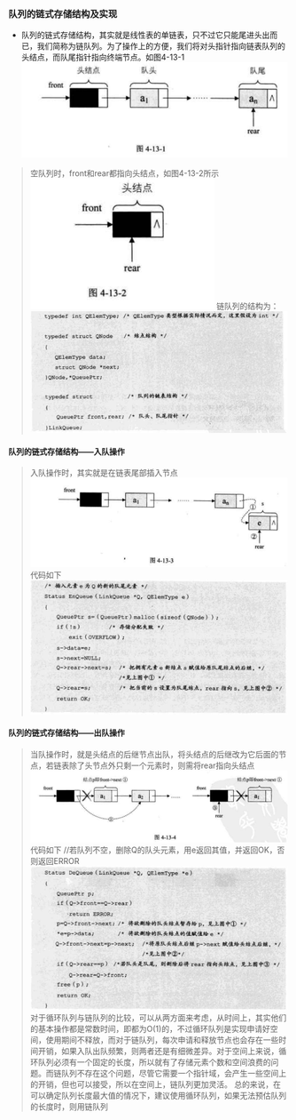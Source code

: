 ### 队列的链式存储结构及实现

- 队列的链式存储结构，其实就是线性表的单链表，只不过它只能尾进头出而已，我们简称为链队列。为了操作上的方便，我们将对头指针指向链表队列的头结点，而队尾指针指向终端节点。如图4-13-1
![enter description here][1]
> 空队列时，front和rear都指向头结点，如图4-13-2所示
![enter description here][2]
> 链队列的结构为：
![enter description here][3]

#### 队列的链式存储结构——入队操作

> 入队操作时，其实就是在链表尾部插入节点
![enter description here][4]
代码如下
![enter description here][5]

#### 队列的链式存储结构——出队操作

> 当队操作时，就是头结点的后继节点出队，将头结点的后继改为它后面的节点，若链表除了头节点外只剩一个元素时，则需将rear指向头结点
![enter description here][6]
> 代码如下
> //若队列不空，删除Q的队头元素，用e返回其值，并返回OK，否则返回ERROR
![enter description here][7]
> 对于循环队列与链队列的比较，可以从两方面来考虑，从时间上，其实他们的基本操作都是常数时间，即都为O(1)的，不过循环队列是实现申请好空间，使用期间不释放，而对于链队列，每次申请和释放节点也会存在一些时间开销，如果入队出队频繁，则两者还是有细微差异。对于空间上来说，循环队列必须有一个固定的长度，所以就有了存储元素个数和空间浪费的问题。而链队列不存在这个问题，尽管它需要一个指针域，会产生一些空间上的开销，但也可以接受，所以在空间上，链队列更加灵活。
> 总的来说，在可以确定队列长度最大值的情况下，建议使用循环队列，如果无法预估队列的长度时，则用链队列

  [1]: ./images/1510644713718.jpg
  [2]: ./images/1510644765644.jpg
  [3]: ./images/1510644798179.jpg
  [4]: ./images/1510644864878.jpg
  [5]: ./images/1510644878991.jpg
  [6]: ./images/1510645082875.jpg
  [7]: ./images/1510645173380.jpg